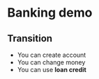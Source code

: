# Banking demo

## Transition

- You can create account
- You can change money
- You can use **loan credit**
